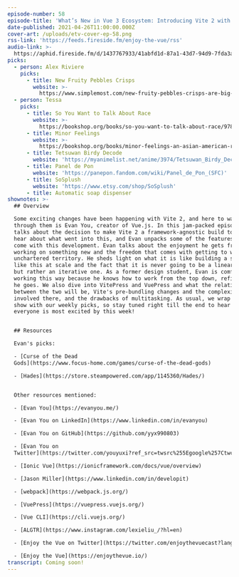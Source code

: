 ```yaml
---
episode-number: 58
episode-title: 'What’s New in Vue 3 Ecosystem: Introducing Vite 2 with Evan You'
date-published: 2021-04-26T11:00:00.000Z
cover-art: /uploads/etv-cover-ep-58.png
rss-link: 'https://feeds.fireside.fm/enjoy-the-vue/rss'
audio-link: >-
  https://aphid.fireside.fm/d/1437767933/41abfd1d-87a1-43d7-94d9-7fda3a5120e1/61d820f4-33cd-469f-bee4-e4de6b0dbe4f.mp3
picks:
  - person: Alex Riviere
    picks:
      - title: New Fruity Pebbles Crisps
        website: >-
          https://www.simplemost.com/new-fruity-pebbles-crisps-are-big-potato-chips/
  - person: Tessa
    picks:
      - title: So You Want to Talk About Race
        website: >-
          https://bookshop.org/books/so-you-want-to-talk-about-race/9781580058827
      - title: Minor Feelings
        website: >-
          https://bookshop.org/books/minor-feelings-an-asian-american-reckoning/9781984820365
      - title: Tetsuwan Birdy Decode
        website: 'https://myanimelist.net/anime/3974/Tetsuwan_Birdy_Decode'
      - title: Panel de Pon
        website: 'https://panepon.fandom.com/wiki/Panel_de_Pon_(SFC)'
      - title: SoSplush
        website: 'https://www.etsy.com/shop/SoSplush'
      - title: Automatic soap dispenser
shownotes: >-
  ## Overview

  Some exciting changes have been happening with Vite 2, and here to walk us
  through them is Evan You, creator of Vue.js. In this jam-packed episode, Evan
  talks about the decision to make Vite 2 a framework-agnostic build tool. We
  hear about what went into this, and Evan unpacks some of the features that
  come with this development. Evan talks about the enjoyment he gets from
  working on something new and the freedom that comes with getting to work in
  unchartered territory. He sheds light on what it is like building a solution
  like this at scale and the fact that it is never going to be a linear process,
  but rather an iterative one. As a former design student, Evan is comfortable
  working this way because he knows how to work from the top down, refining as
  he goes. We also dive into VitePress and VuePress and what the relationship
  between the two will be, Vite's pre-bundling changes and the complexities
  involved there, and the drawbacks of multitasking. As usual, we wrap up the
  show with our weekly picks, so stay tuned right till the end to hear what
  everyone is most excited by this week!


  ## Resources

  Evan's picks:

  - [Curse of the Dead
  Gods](https://www.focus-home.com/games/curse-of-the-dead-gods)

  - [Hades](https://store.steampowered.com/app/1145360/Hades/)


  Other resources mentioned:

  - [Evan You](https://evanyou.me/)

  - [Evan You on LinkedIn](https://www.linkedin.com/in/evanyou)

  - [Evan You on GitHub](https://github.com/yyx990803)

  - [Evan You on
  Twitter](https://twitter.com/youyuxi?ref_src=twsrc%255Egoogle%257Ctwcamp%255Eserp%257Ctwgr%255Eauthor)

  - [Ionic Vue](https://ionicframework.com/docs/vue/overview)

  - [Jason Miller](https://www.linkedin.com/in/developit)

  - [webpack](https://webpack.js.org/)

  - [VuePress](https://vuepress.vuejs.org/)

  - [Vue CLI](https://cli.vuejs.org/)

  - [ALGTR](https://www.instagram.com/lexieliu_/?hl=en)

  - [Enjoy the Vue on Twitter](https://twitter.com/enjoythevuecast?lang=en)

  - [Enjoy the Vue](https://enjoythevue.io/)
transcript: Coming soon!
---
```

